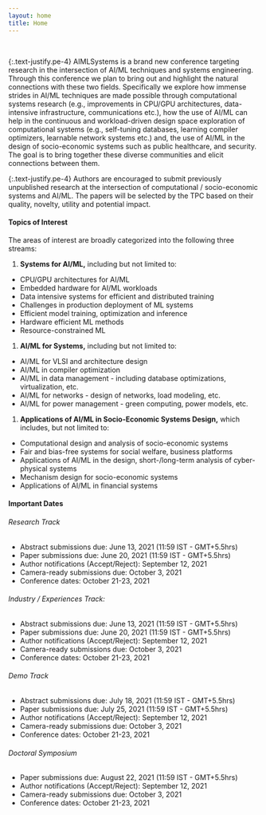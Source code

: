 ```yaml
---
layout: home
title: Home
---
```


&nbsp;

{:.text-justify.pe-4}
AIMLSystems is a brand new conference targeting research in the intersection of AI/ML techniques and systems engineering. Through this conference we plan to bring out and highlight the natural connections with these two fields. Specifically we explore how immense strides in AI/ML techniques are made possible through computational systems research (e.g., improvements in CPU/GPU architectures, data-intensive infrastructure, communications etc.),  how the use of AI/ML can help in the continuous and workload-driven design space exploration of computational systems (e.g., self-tuning databases, learning compiler optimizers, learnable network systems etc.) and, the use of AI/ML in the design of socio-economic systems such as public healthcare, and security.  The goal is to bring together these diverse communities and elicit connections between them.  


{:.text-justify.pe-4}
Authors are encouraged to submit previously unpublished research at the intersection of computational / socio-economic systems and AI/ML. The papers will be selected by the TPC based on their quality, novelty, utility and potential impact.


#### Topics of Interest

The areas of interest are broadly categorized into the following three streams:

1. **Systems for AI/ML,** including but not limited to:  
  * CPU/GPU architectures for AI/ML
  * Embedded hardware for AI/ML workloads
  * Data intensive systems for efficient and distributed training
  * Challenges in production deployment of ML systems
  * Efficient model training, optimization and inference
  * Hardware efficient ML methods
  * Resource-constrained ML

1. **AI/ML for Systems,** including but not limited to: 
  * AI/ML for VLSI and architecture design
  * AI/ML in compiler optimization 
  * AI/ML in data management - including database optimizations, virtualization, etc.
  * AI/ML for networks - design of networks, load modeling, etc.
  * AI/ML for power management - green computing, power models, etc.

1. **Applications of AI/ML in Socio-Economic Systems Design,** which includes, but not limited to: 
  * Computational design and analysis of socio-economic systems
  * Fair and bias-free systems for social welfare, business platforms
  * Applications of AI/ML in the design, short-/long-term analysis of cyber-physical systems
  * Mechanism design for socio-economic systems
  * Applications of AI/ML in financial systems


#### Important Dates

###### Research Track
* Abstract submissions due: June 13, 2021 (11:59 IST - GMT+5.5hrs)
* Paper submissions due: June 20, 2021 (11:59 IST - GMT+5.5hrs) 
* Author notifications (Accept/Reject): September 12, 2021
* Camera-ready submissions due: October 3, 2021
* Conference dates: October 21-23, 2021  
 

###### Industry / Experiences Track:
* Abstract submissions due: June 13, 2021 (11:59 IST - GMT+5.5hrs)
* Paper submissions due: June 20, 2021 (11:59 IST - GMT+5.5hrs) 
* Author notifications (Accept/Reject): September 12, 2021
* Camera-ready submissions due: October 3, 2021
* Conference dates: October 21-23, 2021 

###### Demo Track 
* Abstract submissions due: July 18, 2021 (11:59 IST - GMT+5.5hrs)
* Paper submissions due: July 25, 2021 (11:59 IST - GMT+5.5hrs) 
* Author notifications (Accept/Reject): September 12, 2021
* Camera-ready submissions due: October 3, 2021
* Conference dates: October 21-23, 2021

###### Doctoral Symposium
* Paper submissions due: August 22, 2021 (11:59 IST - GMT+5.5hrs) 
* Author notifications (Accept/Reject): September 12, 2021
* Camera-ready submissions due: October 3, 2021
* Conference dates: October 21-23, 2021 
